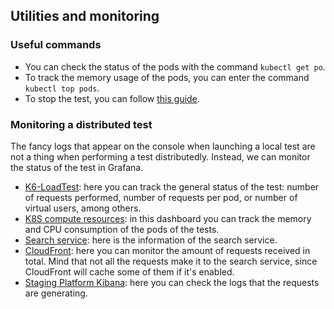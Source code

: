 ## Utilities and monitoring

### Useful commands

* You can check the status of the pods with the command `kubectl get po`.
* To track the memory usage of the pods, you can enter the command `kubectl top pods`.
* To stop the test, you can follow [this guide](argo-workflows.md).

### Monitoring a distributed test

The fancy logs that appear on the console when launching a local test are not a thing when performing a test distributedly.
Instead, we can monitor the status of the test in Grafana.

* [K6-LoadTest](https://grafana.infra.internal.shared.empathy.co/d/CU26nqX7z/k6-loadtest): here you can track the general
status of the test: number of requests performed, number of requests per pod, or number of virtual users, among others.
* [K8S compute resources](https://grafana.infra.internal.shared.empathy.co/d/6581e46e4e5c7ba40a07646395ef7b23/kubernetes-compute-resources-pod):
in this dashboard you can track the memory and CPU consumption of the pods of the tests.
* [Search service](https://grafana.infra.internal.staging.empathy.co/d/asdadwr/search-service-endpoints-and-pods): here is
the information of the search service.
* [CloudFront](https://grafana.infra.internal.shared.empathy.co/d/000000055/cloudfront?orgId=1): here you can monitor
the amount of requests received in total. Mind that not all the requests make it to the search service, since CloudFront
will cache some of them if it's enabled.
* [Staging Platform Kibana](https://kibana-logging.infra.internal.staging.empathy.co/app/discover): here you can check
the logs that the requests are generating.